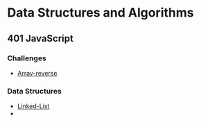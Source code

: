 # Data Structures and Algorithms
## 401 JavaScript

### Challenges
* [Array-reverse](Challenges/arrayReverse/README.md)

### Data Structures
* [Linked-List](Data-Structures/LinkedList/README.md)
* 